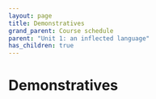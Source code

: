 ```yaml
---
layout: page
title: Demonstratives
grand_parent: Course schedule
parent: "Unit 1: an inflected language"
has_children: true
---
```


# Demonstratives
